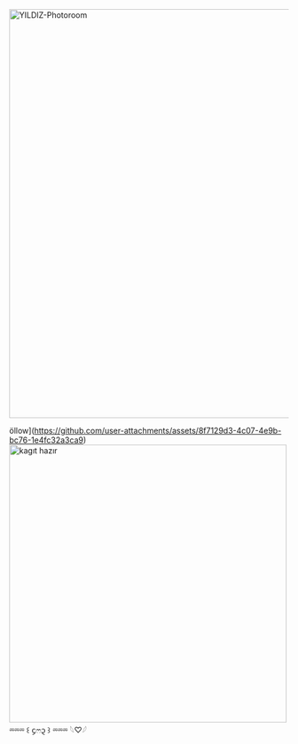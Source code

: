 <img width="736" height="736" alt="YILDIZ-Photoroom" src="https://github.com/user-attachments/assets/b05f21b2-6b95-4c57-926f-322ec94d82be" />

öllow](https://github.com/user-attachments/assets/8f7129d3-4c07-4e9b-bc76-1e4fc32a3ca9)
<img width="500" height="500" alt="kagıt hazır" src="https://github.com/user-attachments/assets/85872431-d57f-4890-9d56-03bc29636315" />
⏔⏔⏔ ꒰ ᧔ෆ᧓ ꒱ ⏔⏔⏔ 𓆩♡𓆪
